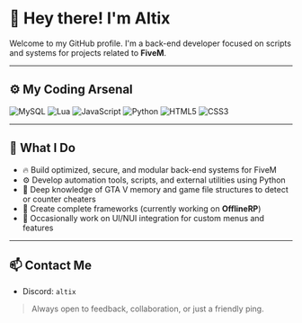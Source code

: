 # 👋 Hey there! I'm Altix

Welcome to my GitHub profile. I'm a back-end developer focused on scripts and systems for projects related to **FiveM**.

---

## ⚙️ My Coding Arsenal

![MySQL](https://img.shields.io/badge/MySQL-4479A1?style=for-the-badge&logo=mysql&logoColor=white)
![Lua](https://img.shields.io/badge/Lua-2C2D72?style=for-the-badge&logo=lua&logoColor=white)
![JavaScript](https://img.shields.io/badge/JavaScript-F7DF1E?style=for-the-badge&logo=javascript&logoColor=black)
![Python](https://img.shields.io/badge/Python-3776AB?style=for-the-badge&logo=python&logoColor=white)
![HTML5](https://img.shields.io/badge/HTML5-E34F26?style=for-the-badge&logo=html5&logoColor=white)
![CSS3](https://img.shields.io/badge/CSS3-1572B6?style=for-the-badge&logo=css3&logoColor=white)

---

## 🔧 What I Do

- 🔥 Build optimized, secure, and modular back-end systems for FiveM
- ⚙️ Develop automation tools, scripts, and external utilities using Python
- 🧠 Deep knowledge of GTA V memory and game file structures to detect or counter cheaters
- 🧰 Create complete frameworks (currently working on **OfflineRP**)
- 🎨 Occasionally work on UI/NUI integration for custom menus and features

---

## 📫 Contact Me

- Discord: `altix`

> Always open to feedback, collaboration, or just a friendly ping.
